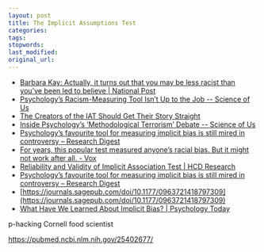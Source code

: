 ```yaml
---
layout: post
title: The Implicit Assumptions Test
categories:
tags:
stopwords:
last_modified:
original_url:
---
```


* [Barbara Kay: Actually, it turns out that you may be less racist than you've been led to believe | National Post](https://nationalpost.com/opinion/barbara-kay-actually-it-turns-out-that-you-may-be-less-racist-than-youve-been-led-to-believe)
* [Psychology’s Racism-Measuring Tool Isn’t Up to the Job -- Science of Us](https://www.thecut.com/2017/01/psychologys-racism-measuring-tool-isnt-up-to-the-job.html)
* [The Creators of the IAT Should Get Their Story Straight](https://nymag.com/intelligencer/2017/12/iat-behavior-problem.html)
* [Inside Psychology’s ‘Methodological Terrorism’ Debate -- Science of Us](https://www.thecut.com/2016/10/inside-psychologys-methodological-terrorism-debate.html)
* [Psychology’s favourite tool for measuring implicit bias is still mired in controversy – Research Digest](https://digest.bps.org.uk/2018/12/05/psychologys-favourite-tool-for-measuring-implicit-bias-is-still-mired-in-controversy/)
* [For years, this popular test measured anyone’s racial bias. But it might not work after all. - Vox](https://www.vox.com/identities/2017/3/7/14637626/implicit-association-test-racism)
* [Reliability and Validity of Implicit Association Test | HCD Research](http://www.hcdi.net/reliability-and-validity-of-implicit-association-test/)
* [Psychology’s favourite tool for measuring implicit bias is still mired in controversy – Research Digest](https://digest.bps.org.uk/2018/12/05/psychologys-favourite-tool-for-measuring-implicit-bias-is-still-mired-in-controversy/)
* [https://journals.sagepub.com/doi/10.1177/0963721418797309](https://journals.sagepub.com/doi/10.1177/0963721418797309)
* [What Have We Learned About Implicit Bias? | Psychology Today](https://www.psychologytoday.com/us/blog/ulterior-motives/201907/what-have-we-learned-about-implicit-bias)

p-hacking
Cornell food scientist

https://pubmed.ncbi.nlm.nih.gov/25402677/
